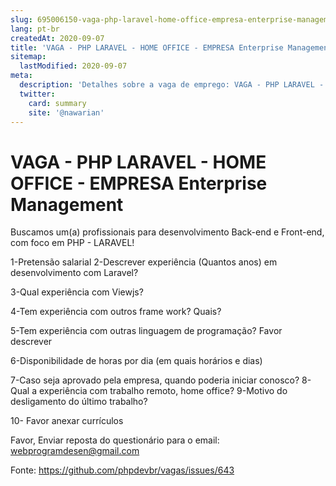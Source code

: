 ```yaml
---
slug: 695006150-vaga-php-laravel-home-office-empresa-enterprise-management
lang: pt-br
createdAt: 2020-09-07
title: 'VAGA - PHP LARAVEL - HOME OFFICE - EMPRESA Enterprise Management - Vaga de Emprego'
sitemap:
  lastModified: 2020-09-07
meta:
  description: 'Detalhes sobre a vaga de emprego: VAGA - PHP LARAVEL - HOME OFFICE - EMPRESA Enterprise Management'
  twitter:
    card: summary
    site: '@nawarian'
---
```


# VAGA - PHP LARAVEL - HOME OFFICE - EMPRESA Enterprise Management

Buscamos um(a) profissionais para desenvolvimento Back-end e Front-end, com foco em PHP - LARAVEL!

1-Pretensão salarial
2-Descrever experiência (Quantos anos) em desenvolvimento com Laravel?

3-Qual experiência com Viewjs?

4-Tem experiência com outros  frame work? Quais?

5-Tem experiência com outras linguagem de programação? Favor descrever

6-Disponibilidade de horas por dia (em quais horários e dias)

7-Caso seja aprovado pela empresa, quando poderia iniciar conosco?
8-Qual a experiência com trabalho remoto, home office?
9-Motivo do desligamento do último trabalho?

10- Favor anexar currículos

Favor, Enviar reposta do questionário para o email: webprogramdesen@gmail.com

Fonte: https://github.com/phpdevbr/vagas/issues/643
